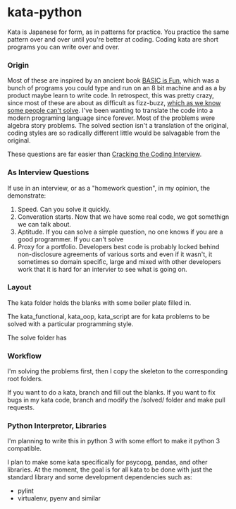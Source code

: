 # kata-python
Kata is Japanese for form, as in patterns for practice. You practice the same pattern over and over until you're better at coding. Coding kata are short programs 
you can write over and over.

###  Origin
Most of these are inspired by an ancient book [BASIC is Fun](https://www.amazon.com/Basic-Fun-Computer-Problems-Children/dp/0380806061), which was a bunch of programs you could type and run on an 8 bit machine and as a by product maybe learn to write code. In retrospect, this was pretty crazy, since most of these are about as difficult as fizz-buzz, [which as we know some people can't solve](https://en.wikipedia.org/wiki/Fizz_buzz). I've been wanting to translate the code into a modern programing language since forever. Most of the problems were algebra story problems. The solved section isn't a translation of the original, coding styles are so radically different little would be salvagable from the original.

These questions are far easier than [Cracking the Coding Interview](https://www.amazon.com/Cracking-Coding-Interview-Programming-Questions/dp/0984782850/ref=pd_sbs_14_img_0?_encoding=UTF8&psc=1&refRID=JV9XCVQ6A174G137R2W2).

### As Interview Questions
If use in an interview, or as a "homework question", in my opinion, the demonstrate:

1. Speed. Can you solve it quickly.
2. Converation starts. Now that we have some real code, we got somethign we can talk about.
3. Aptitude. If you can solve a simple question, no one knows if you are a good programmer. If you can't solve
4. Proxy for a portfolio. Developers best code is probably locked behind non-disclosure agreements of various sorts and even if it wasn't, it sometimes so domain specific, large and mixed with other developers work that it is hard for an intervier to see what is going on.

### Layout
The kata folder holds the blanks with some boiler plate filled in.

The kata_functional, kata_oop, kata_script are for kata problems to be solved with a particular programming style.

The solve folder has

### Workflow
I'm solving the problems first, then I copy the skeleton to the corresponding root folders.

If you want to do a kata, branch and fill out the blanks.  If you want to fix bugs in my kata code, branch and modify the /solved/ folder and make pull requests.

### Python Interpretor, Libraries
I'm planning to write this in python 3 with some effort to make it python 3 compatible.
  
I plan to make some kata specifically for psycopg, pandas, and other libraries. At the moment, the goal is for all kata to be done with just the standard library and some development dependencies such as:

- pylint
- virtualenv, pyenv and similar 
